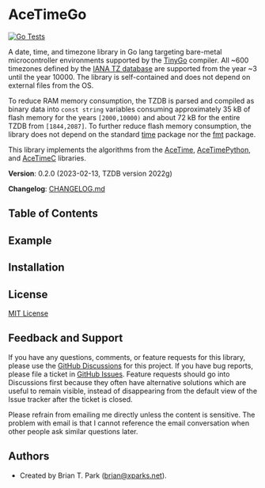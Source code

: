 # AceTimeGo

[![Go Tests](https://github.com/bxparks/AceTimeGo/actions/workflows/verify.yml/badge.svg)](https://github.com/bxparks/AceTimeGo/actions/workflows/verify.yml)

A date, time, and timezone library in Go lang targeting bare-metal
microcontroller environments supported by the
[TinyGo](https://github.com/tinygo-org/tinygo) compiler. All ~600 timezones
defined by the [IANA TZ database](https://github.com/eggert/tz) are supported
from the year ~3 until the year 10000. The library is self-contained and does
not depend on external files from the OS.

To reduce RAM memory consumption, the TZDB is parsed and compiled as binary data
into `const string` variables consuming approximately 35 kB of flash memory for
the years `[2000,10000)` and about 72 kB for the entire TZDB from `[1844,2087]`.
To further reduce flash memory consumption, the library does not depend on the
standard [time](https://pkg.go.dev/time) package nor the
[fmt](https://pkg.go.dev/fmt) package.

This library implements the algorithms from the
[AceTime](https://github.com/bxparks/AceTime),
[AceTimePython](https://github.com/bxparks/AceTimePython), and
[AceTimeC](https://github.com/bxparks/AceTimeC) libraries.

**Version**: 0.2.0 (2023-02-13, TZDB version 2022g)

**Changelog**: [CHANGELOG.md](CHANGELOG.md)

## Table of Contents

<a name="Example"></a>
## Example

<a name="Installation"></a>
## Installation

<a name="License"></a>
## License

[MIT License](https://opensource.org/licenses/MIT)

<a name="FeedbackAndSupport"></a>
## Feedback and Support

If you have any questions, comments, or feature requests for this library,
please use the [GitHub
Discussions](https://github.com/bxparks/AceTimeGo/discussions) for this project.
If you have bug reports, please file a ticket in [GitHub
Issues](https://github.com/bxparks/AceTimeGo/issues). Feature requests should go
into Discussions first because they often have alternative solutions which are
useful to remain visible, instead of disappearing from the default view of the
Issue tracker after the ticket is closed.

Please refrain from emailing me directly unless the content is sensitive. The
problem with email is that I cannot reference the email conversation when other
people ask similar questions later.

<a name="Authors"></a>
## Authors

* Created by Brian T. Park (brian@xparks.net).
